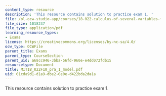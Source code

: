 ```yaml
---
content_type: resource
description: 'This resource contains solution to practice exam 1. '
file: /ol-ocw-studio-app/courses/18-022-calculus-of-several-variables-fall-2010/01cda9d1d1a9dbe20e0ed422bda2da1a_MIT18_022F10_pra_1_model.pdf
file_size: 1018237
file_type: application/pdf
learning_resource_types:
- Exams
license: https://creativecommons.org/licenses/by-nc-sa/4.0/
ocw_type: OCWFile
parent_title: Exams
parent_type: CourseSection
parent_uid: a68cc946-3bba-56fd-960e-e4dd072fdb15
resourcetype: Document
title: MIT18_022F10_pra_1_model.pdf
uid: 01cda9d1-d1a9-dbe2-0e0e-d422bda2da1a
---
```

This resource contains solution to practice exam 1. 